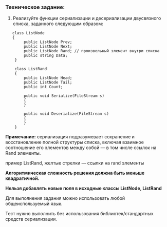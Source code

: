 ### Техническое задание: ###

1. Реализуйте функции сериализации и десериализации двусвязного списка, заданного следующим образом:
```
   class ListNode
   {
        public ListNode Prev;
        public ListNode Next;
        public ListNode Rand; // произвольный элемент внутри списка
        public string Data;
    }
    
    class ListRand
    {
        public ListNode Head;
        public ListNode Tail;
        public int Count;

        public void Serialize(FileStream s)
        {
        }

        public void Deserialize(FileStream s)
        {
        }
    }
```

**Примечание:** сериализация подразумевает сохранение и восстановление полной структуры списка, включая взаимное соотношение его элементов между собой — в том числе ссылок на Rand элементы. 

пример ListRand, желтые стрелки — ссылки на rand элементы

**Алгоритмическая сложность решения должна быть меньше квадратичной.**

**Нельзя добавлять новые поля в исходные классы ListNode, ListRand**

Для выполнения задания можно использовать любой общеиспользуемый язык.

Тест нужно выполнить без использования библиотек/стандартных средств сериализации.

